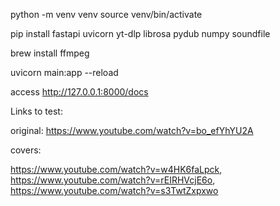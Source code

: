 python -m venv venv
source venv/bin/activate

pip install fastapi uvicorn yt-dlp librosa pydub numpy soundfile

brew install ffmpeg

uvicorn main:app --reload

access http://127.0.0.1:8000/docs



Links to test:

original:
https://www.youtube.com/watch?v=bo_efYhYU2A

covers:

https://www.youtube.com/watch?v=w4HK6faLpck,
https://www.youtube.com/watch?v=rEIRHVcjE6o,
https://www.youtube.com/watch?v=s3TwtZxpxwo